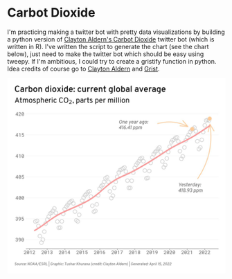 # Carbot Dioxide
I'm practicing making a twitter bot with pretty data visualizations by building a python version of [Clayton Aldern's Carbot Dioxide](https://github.com/clayton-aldern/co2-bot) twitter bot (which is written in R). I've written the script to generate the chart (see the chart below), just need to make the twitter bot which should be easy using tweepy. If I'm ambitious, I could try to create a gristify function in python. Idea credits of course go to [Clayton Aldern](https://github.com/clayton-aldern/) and [Grist](https://grist.org/).

![chart](https://github.com/tusharkh/carbot-dioxide/blob/main/figures/2022-04-15.jpg)
